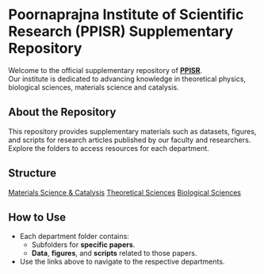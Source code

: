# Poornaprajna Institute of Scientific Research (PPISR) Supplementary Repository
Welcome to the official supplementary repository of [**PPISR**](https://ppisr.res.in/).  
Our institute is dedicated to advancing knowledge in theoretical physics, biological sciences, materials science and catalysis.

## About the Repository
This repository provides supplementary materials such as datasets, figures, and scripts for research articles published by our faculty and researchers. Explore the folders to access resources for each department.

## **Structure**
[Materials Science & Catalysis](Materials_Science_Catalysis/)
[Theoretical Sciences](Theoretical_Sciences/)
[Biological Sciences](Biological_Sciences/)

## **How to Use**
- Each department folder contains:
  - Subfolders for **specific papers**.
  - **Data**, **figures**, and **scripts** related to those papers.
- Use the links above to navigate to the respective departments.
